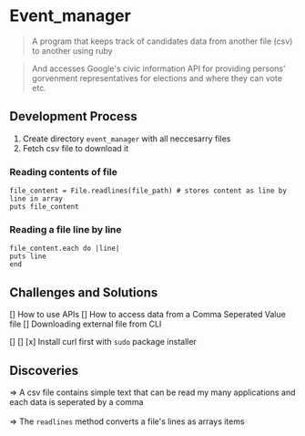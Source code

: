 # Event_manager

> A program that keeps track of candidates data from another file (csv) to another using ruby

> And accesses Google's civic information API for providing persons' gorvenment representatives for elections and where they can vote etc.

## Development Process

1. Create directory `event_manager` with all neccesarry files
2. Fetch csv file to download it

### Reading contents of file

```
file_content = File.readlines(file_path) # stores content as line by line in array
puts file_content
```

### Reading a file line by line
```
file_content.each do |line|
puts line
end
```

## Challenges and Solutions

[] How to use APIs
[] How to access data from a Comma Seperated Value file
[] Downloading external file from CLI

[]
[]
[x] Install curl first with `sudo` package installer

## Discoveries

=> A csv file contains simple text that can be read my many applications and each data is seperated by a comma
<br></br>
=> The `readlines` method converts a file's lines as arrays items
